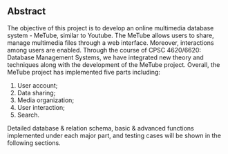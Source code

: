 ## Abstract
The objective of this project is to develop an online multimedia database system - MeTube,
similar to Youtube. The MeTube allows users to share, manage multimedia files through a web
interface. Moreover, interactions among users are enabled. Through the course of CPSC
4620/6620: Database Management Systems, we have integrated new theory and techniques
along with the development of the MeTube project.
Overall, the MeTube project has implemented five parts including:

1) User account;
2) Data sharing;
3) Media organization;
4) User interaction;
5) Search.

Detailed database & relation schema, basic & advanced functions implemented under each
major part, and testing cases will be shown in the following sections.
